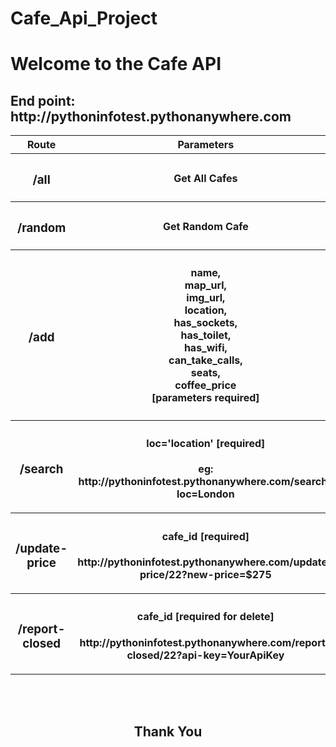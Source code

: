 # Cafe_Api_Project

<body>
    <h1>Welcome to the Cafe API</h1>
<h2>End point: http://pythoninfotest.pythonanywhere.com</h2>
<table>
    <tr>
        <th>Route</th>
        <th>Parameters</th>
    </tr>
    <tr>
        <th><h3>/all</h3></th>
        <th><h4>Get All Cafes</h4></th>
    </tr>
    <tr>
        <th><h3>/random</h3></th>
        <th><h4>Get Random Cafe</h4></th>
    </tr>
    <tr>
        <th><h3>/add</h3></th>
        <th><h4>
        name,<br>
        map_url,<br>
        img_url,<br>
        location,<br>
        has_sockets,<br>
        has_toilet,<br>
        has_wifi,<br>
        can_take_calls,<br>
        seats,<br>
        coffee_price<br>
    [parameters required]</h4>
</th>
    </tr>
    <tr>
        <th><h3>/search</h3></th>
        <th><h4>loc='location' [required]</h4><p> eg: http://pythoninfotest.pythonanywhere.com/search?loc=London </p></th>
    </tr>
    <tr>
        <th><h3>/update-price</h3></th>
        <th><h4>cafe_id  [required]</h4><p>http://pythoninfotest.pythonanywhere.com/update-price/22?new-price=$275</p></th>
    </tr>
    <tr>
        <th><h3>/report-closed</h3></th>
        <th><h4>cafe_id [required for delete]</h4><p>http://pythoninfotest.pythonanywhere.com/report-closed/22?api-key=YourApiKey</p></th>
    </tr>
</table>
<br>
<br>
<h2 style="text-align:center;">Thank You</h2>
<br>
<br>
<br>
</body>
</html>
